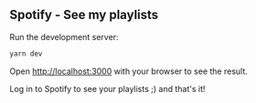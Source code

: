 ## Spotify - See my playlists

Run the development server:

```bash
yarn dev
```

Open [http://localhost:3000](http://localhost:3000) with your browser to see the result.

Log in to Spotify to see your playlists ;) and that's it!
